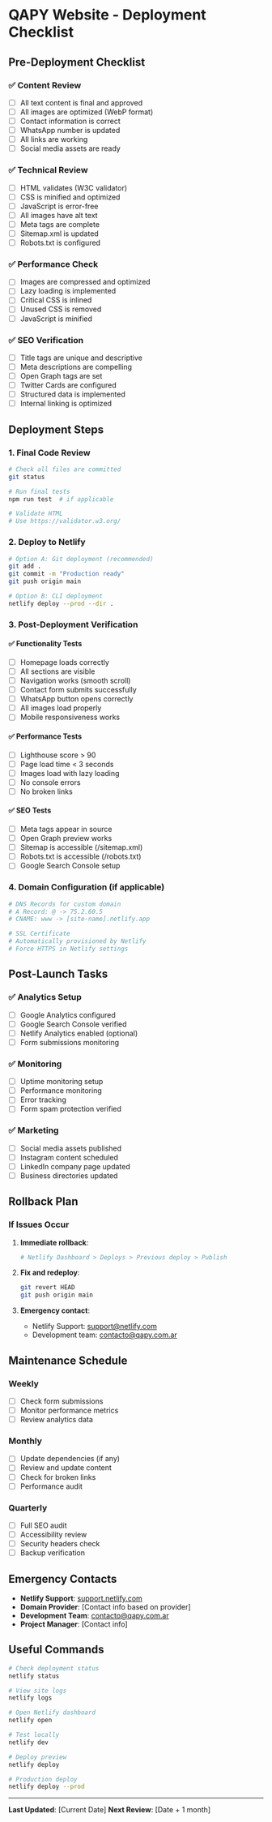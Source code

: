 # QAPY Website - Deployment Checklist

## Pre-Deployment Checklist

### ✅ Content Review
- [ ] All text content is final and approved
- [ ] All images are optimized (WebP format)
- [ ] Contact information is correct
- [ ] WhatsApp number is updated
- [ ] All links are working
- [ ] Social media assets are ready

### ✅ Technical Review
- [ ] HTML validates (W3C validator)
- [ ] CSS is minified and optimized
- [ ] JavaScript is error-free
- [ ] All images have alt text
- [ ] Meta tags are complete
- [ ] Sitemap.xml is updated
- [ ] Robots.txt is configured

### ✅ Performance Check
- [ ] Images are compressed and optimized
- [ ] Lazy loading is implemented
- [ ] Critical CSS is inlined
- [ ] Unused CSS is removed
- [ ] JavaScript is minified

### ✅ SEO Verification
- [ ] Title tags are unique and descriptive
- [ ] Meta descriptions are compelling
- [ ] Open Graph tags are set
- [ ] Twitter Cards are configured
- [ ] Structured data is implemented
- [ ] Internal linking is optimized

## Deployment Steps

### 1. Final Code Review
```bash
# Check all files are committed
git status

# Run final tests
npm run test  # if applicable

# Validate HTML
# Use https://validator.w3.org/
```

### 2. Deploy to Netlify
```bash
# Option A: Git deployment (recommended)
git add .
git commit -m "Production ready"
git push origin main

# Option B: CLI deployment
netlify deploy --prod --dir .
```

### 3. Post-Deployment Verification

#### ✅ Functionality Tests
- [ ] Homepage loads correctly
- [ ] All sections are visible
- [ ] Navigation works (smooth scroll)
- [ ] Contact form submits successfully
- [ ] WhatsApp button opens correctly
- [ ] All images load properly
- [ ] Mobile responsiveness works

#### ✅ Performance Tests
- [ ] Lighthouse score > 90
- [ ] Page load time < 3 seconds
- [ ] Images load with lazy loading
- [ ] No console errors
- [ ] No broken links

#### ✅ SEO Tests
- [ ] Meta tags appear in source
- [ ] Open Graph preview works
- [ ] Sitemap is accessible (/sitemap.xml)
- [ ] Robots.txt is accessible (/robots.txt)
- [ ] Google Search Console setup

### 4. Domain Configuration (if applicable)
```bash
# DNS Records for custom domain
# A Record: @ -> 75.2.60.5
# CNAME: www -> [site-name].netlify.app

# SSL Certificate
# Automatically provisioned by Netlify
# Force HTTPS in Netlify settings
```

## Post-Launch Tasks

### ✅ Analytics Setup
- [ ] Google Analytics configured
- [ ] Google Search Console verified
- [ ] Netlify Analytics enabled (optional)
- [ ] Form submissions monitoring

### ✅ Monitoring
- [ ] Uptime monitoring setup
- [ ] Performance monitoring
- [ ] Error tracking
- [ ] Form spam protection verified

### ✅ Marketing
- [ ] Social media assets published
- [ ] Instagram content scheduled
- [ ] LinkedIn company page updated
- [ ] Business directories updated

## Rollback Plan

### If Issues Occur
1. **Immediate rollback**:
   ```bash
   # Netlify Dashboard > Deploys > Previous deploy > Publish
   ```

2. **Fix and redeploy**:
   ```bash
   git revert HEAD
   git push origin main
   ```

3. **Emergency contact**:
   - Netlify Support: support@netlify.com
   - Development team: contacto@qapy.com.ar

## Maintenance Schedule

### Weekly
- [ ] Check form submissions
- [ ] Monitor performance metrics
- [ ] Review analytics data

### Monthly
- [ ] Update dependencies (if any)
- [ ] Review and update content
- [ ] Check for broken links
- [ ] Performance audit

### Quarterly
- [ ] Full SEO audit
- [ ] Accessibility review
- [ ] Security headers check
- [ ] Backup verification

## Emergency Contacts

- **Netlify Support**: [support.netlify.com](https://support.netlify.com)
- **Domain Provider**: [Contact info based on provider]
- **Development Team**: contacto@qapy.com.ar
- **Project Manager**: [Contact info]

## Useful Commands

```bash
# Check deployment status
netlify status

# View site logs
netlify logs

# Open Netlify dashboard
netlify open

# Test locally
netlify dev

# Deploy preview
netlify deploy

# Production deploy
netlify deploy --prod
```

---

**Last Updated**: [Current Date]
**Next Review**: [Date + 1 month]
